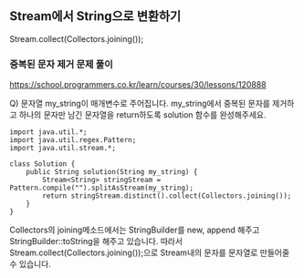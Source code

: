 ## Stream<String>에서 String으로 변환하기

Stream.collect(Collectors.joining());

### 중복된 문자 제거 문제 풀이
https://school.programmers.co.kr/learn/courses/30/lessons/120888

Q) 문자열 my_string이 매개변수로 주어집니다. my_string에서 중복된 문자를 제거하고 하나의 문자만 남긴 문자열을 return하도록 solution 함수를 완성해주세요.

```
import java.util.*;
import java.util.regex.Pattern;
import java.util.stream.*;

class Solution {
    public String solution(String my_string) {
        Stream<String> stringStream = Pattern.compile("").splitAsStream(my_string);
        return stringStream.distinct().collect(Collectors.joining());
    }
}
```

Collectors의 joining메소드에서는 StringBuilder를 new, append 해주고 StringBuilder::toString을 해주고 있습니다.
따라서 Stream.collect(Collectors.joining());으로 Stream내의 문자를 문자열로 만들어줄 수 있습니다.

